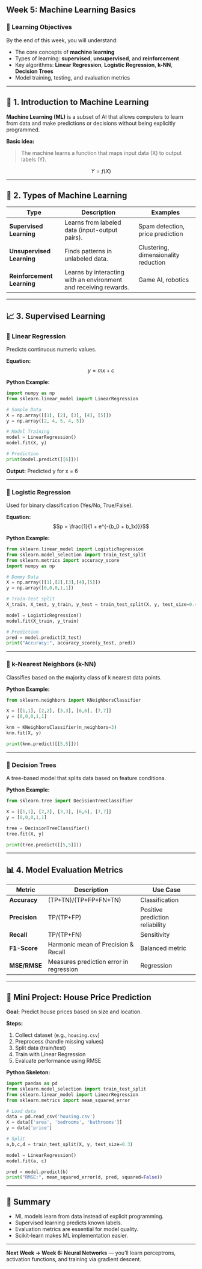 ## Week 5: Machine Learning Basics

### 🎯 Learning Objectives
By the end of this week, you will understand:
- The core concepts of **machine learning**
- Types of learning: **supervised**, **unsupervised**, and **reinforcement**
- Key algorithms: **Linear Regression**, **Logistic Regression**, **k-NN**, **Decision Trees**
- Model training, testing, and evaluation metrics

---

## 🧠 1. Introduction to Machine Learning

**Machine Learning (ML)** is a subset of AI that allows computers to learn from data and make predictions or decisions without being explicitly programmed.

**Basic idea:**
> The machine learns a function that maps input data (X) to output labels (Y).

$$Y = f(X)$$

---

## 🧩 2. Types of Machine Learning

| Type | Description | Examples |
|------|--------------|-----------|
| **Supervised Learning** | Learns from labeled data (input-output pairs). | Spam detection, price prediction |
| **Unsupervised Learning** | Finds patterns in unlabeled data. | Clustering, dimensionality reduction |
| **Reinforcement Learning** | Learns by interacting with an environment and receiving rewards. | Game AI, robotics |

---

## 📈 3. Supervised Learning

### 🔹 Linear Regression
Predicts continuous numeric values.

**Equation:**
$$y = mx + c$$

**Python Example:**
```python
import numpy as np
from sklearn.linear_model import LinearRegression

# Sample Data
X = np.array([[1], [2], [3], [4], [5]])
y = np.array([2, 4, 5, 4, 5])

# Model Training
model = LinearRegression()
model.fit(X, y)

# Prediction
print(model.predict([[6]]))
```

**Output:** Predicted y for x = 6

---

### 🔹 Logistic Regression
Used for binary classification (Yes/No, True/False).

**Equation:**
$$p = \frac{1}{1 + e^{-(b_0 + b_1x)}}$$

**Python Example:**
```python
from sklearn.linear_model import LogisticRegression
from sklearn.model_selection import train_test_split
from sklearn.metrics import accuracy_score
import numpy as np

# Dummy Data
X = np.array([[1],[2],[3],[4],[5]])
y = np.array([0,0,0,1,1])

# Train-test split
X_train, X_test, y_train, y_test = train_test_split(X, y, test_size=0.4)

model = LogisticRegression()
model.fit(X_train, y_train)

# Prediction
pred = model.predict(X_test)
print("Accuracy:", accuracy_score(y_test, pred))
```

---

### 🔹 k-Nearest Neighbors (k-NN)
Classifies based on the majority class of k nearest data points.

**Python Example:**
```python
from sklearn.neighbors import KNeighborsClassifier

X = [[1,1], [2,2], [3,3], [6,6], [7,7]]
y = [0,0,0,1,1]

knn = KNeighborsClassifier(n_neighbors=3)
knn.fit(X, y)

print(knn.predict([[5,5]]))
```

---

### 🔹 Decision Trees
A tree-based model that splits data based on feature conditions.

**Python Example:**
```python
from sklearn.tree import DecisionTreeClassifier

X = [[1,1], [2,2], [3,3], [6,6], [7,7]]
y = [0,0,0,1,1]

tree = DecisionTreeClassifier()
tree.fit(X, y)

print(tree.predict([[5,5]]))
```

---

## 📊 4. Model Evaluation Metrics

| Metric | Description | Use Case |
|---------|-------------|-----------|
| **Accuracy** | (TP+TN)/(TP+FP+FN+TN) | Classification |
| **Precision** | TP/(TP+FP) | Positive prediction reliability |
| **Recall** | TP/(TP+FN) | Sensitivity |
| **F1-Score** | Harmonic mean of Precision & Recall | Balanced metric |
| **MSE/RMSE** | Measures prediction error in regression | Regression |

---

## 🧩 Mini Project: House Price Prediction

**Goal:** Predict house prices based on size and location.

**Steps:**
1. Collect dataset (e.g., `housing.csv`)
2. Preprocess (handle missing values)
3. Split data (train/test)
4. Train with Linear Regression
5. Evaluate performance using RMSE

**Python Skeleton:**
```python
import pandas as pd
from sklearn.model_selection import train_test_split
from sklearn.linear_model import LinearRegression
from sklearn.metrics import mean_squared_error

# Load data
data = pd.read_csv('housing.csv')
X = data[['area', 'bedrooms', 'bathrooms']]
y = data['price']

# Split
a,b,c,d = train_test_split(X, y, test_size=0.3)

model = LinearRegression()
model.fit(a, c)

pred = model.predict(b)
print("RMSE:", mean_squared_error(d, pred, squared=False))
```

---

## 🧠 Summary
- ML models learn from data instead of explicit programming.
- Supervised learning predicts known labels.
- Evaluation metrics are essential for model quality.
- Scikit-learn makes ML implementation easier.

---

**Next Week → Week 6: Neural Networks** — you’ll learn perceptrons, activation functions, and training via gradient descent.